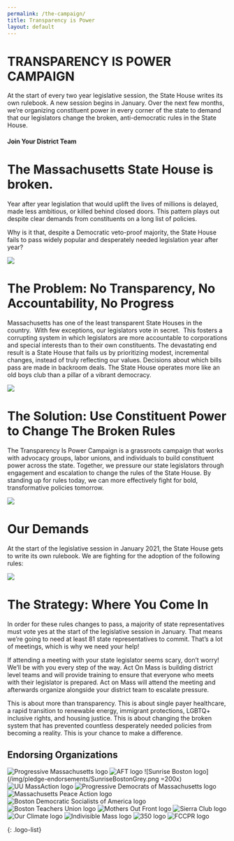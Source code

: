 ```yaml
---
permalink: /the-campaign/
title: Transparency is Power
layout: default
---
```

# **TRANSPARENCY IS POWER CAMPAIGN**

At the start of every two year legislative session, the State House writes its own rulebook. A new session begins in January. Over the next few months, we’re organizing constituent power in every corner of the state to demand that our legislators change the broken, anti-democratic rules in the State House.

#### **Join Your District Team**

<script charset="utf-8" type="text/javascript" src="//js.hsforms.net/forms/shell.js"></script>

<script>
  hbspt.forms.create({
	portalId: "6201350",
	formId: "fd6d4250-b852-453a-922e-705e792f4167"
});
</script>

# The Massachusetts State House is broken.

Year after year legislation that would uplift the lives of millions is delayed, made less ambitious, or killed behind closed doors. This pattern plays out despite clear demands from constituents on a long list of policies.

Why is it that, despite a Democratic veto-proof majority, the State House fails to pass widely popular and desperately needed legislation year after year?

![](/img/small-table-with-bills.png)

# **The Problem: No Transparency, No Accountability, No Progress**

Massachusetts has one of the least transparent State Houses in the country.  With few exceptions, our legislators vote in secret.  This fosters a corrupting system in which legislators are more accountable to corporations and special interests than to their own constituents. The devastating end result is a State House that fails us by prioritizing modest, incremental changes, instead of truly reflecting our values. Decisions about which bills pass are made in backroom deals. The State House operates more like an old boys club than a pillar of a vibrant democracy.

![](/img/democracy-power-map.png)

# The Solution: Use Constituent Power to Change The Broken Rules

The Transparency Is Power Campaign is a grassroots campaign that works with advocacy groups, labor unions, and individuals to build constituent power across the state. Together, we pressure our state legislators through engagement and escalation to change the rules of the State House. By standing up for rules today, we can more effectively fight for bold, transformative policies tomorrow.

![](/img/democracy-power-map-act-on-mass.png)

# **Our Demands**

At the start of the legislative session in January 2021, the State House gets to write its own rulebook. We are fighting for the adoption of the following rules:

![](/img/campaign4.jpg)

# **The Strategy: Where You Come In**

In order for these rules changes to pass, a majority of state representatives must vote yes at the start of the legislative session in January. That means we’re going to need at least 81 state representatives to commit. That’s a lot of meetings, which is why we need your help! 

If attending a meeting with your state legislator seems scary, don’t worry! We’ll be with you every step of the way. Act On Mass is building district level teams and will provide training to ensure that everyone who meets with their legislator is prepared. Act on Mass will attend the meeting and afterwards organize alongside your district team to escalate pressure.   

This is about more than transparency. This is about single payer healthcare, a rapid transition to renewable energy, immigrant protections, LGBTQ+ inclusive rights, and housing justice. This is about changing the broken system that has prevented countless desperately needed policies from becoming a reality. This is your chance to make a difference.


## Endorsing Organizations

![Progressive Massachusetts logo](/img/pledge-endorsements/prog-mass.png) ![AFT logo](/img/pledge-endorsements/AFT-MA.png) ![Sunrise Boston logo](/img/pledge-endorsements/SunriseBostonGrey.png =200x) ![UU MassAction logo](/img/pledge-endorsements/UUMassAction.png) ![Progressive Democrats of Massachusetts logo](/img/pledge-endorsements/PDM.png) ![Massachusetts Peace Action logo](/img/pledge-endorsements/MAPA.jpg) ![Boston Democratic Socialists of America logo](/img/pledge-endorsements/DSA.png) ![Boston Teachers Union logo](/img/pledge-endorsements/BTU.png) ![Mothers Out Front logo](/img/pledge-endorsements/MOF.png) ![Sierra Club logo](/img/pledge-endorsements/SierraClub.png) ![Our Climate logo](/img/pledge-endorsements/OurClimate.gif) ![Indivisible Mass logo](/img/pledge-endorsements/IndivisibleMass.jpg) ![350 logo](/img/pledge-endorsements/350.png) ![FCCPR logo](/img/pledge-endorsements/FCCPR.jpg)

{: .logo-list}
